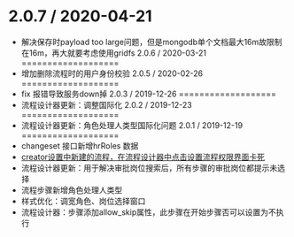 2.0.7 / 2020-04-21
===================
* 解决保存时payload too large问题，但是mongodb单个文档最大16m故限制在16m，再大就要考虑使用gridfs
2.0.6 / 2020-03-21
===================
* 增加删除流程时的用户身份校验
2.0.5 / 2020-02-26
===================
* fix 报错导致服务down掉
2.0.3 / 2019-12-26
===================
* 流程设计器更新：调整国际化
2.0.2 / 2019-12-23
===================
* 流程设计器更新：角色处理人类型国际化问题
2.0.1 / 2019-12-19
===================
* changeset 接口新增hrRoles 数据
* [creator设置中新建的流程，在流程设计器中点击设置流程权限界面卡死](https://github.com/steedos/steedos-project-dzug/issues/254)
* 流程设计器更新：用于解决审批岗位搜索后，所有步骤的审批岗位都提示未选择
* 流程步骤新增角色处理人类型
* 样式优化：调宽角色、岗位选择窗口
* 流程设计器：步骤添加allow_skip属性，此步骤在开始步骤否可以设置为不执行
